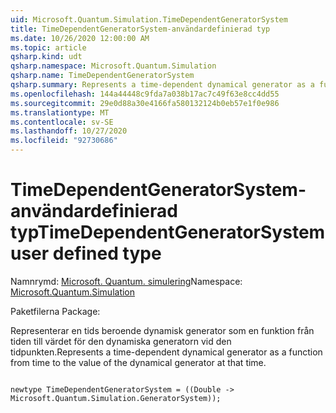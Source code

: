 ```yaml
---
uid: Microsoft.Quantum.Simulation.TimeDependentGeneratorSystem
title: TimeDependentGeneratorSystem-användardefinierad typ
ms.date: 10/26/2020 12:00:00 AM
ms.topic: article
qsharp.kind: udt
qsharp.namespace: Microsoft.Quantum.Simulation
qsharp.name: TimeDependentGeneratorSystem
qsharp.summary: Represents a time-dependent dynamical generator as a function from time to the value of the dynamical generator at that time.
ms.openlocfilehash: 144a44448c9fda7a038b17ac7c49f63e8cc4dd55
ms.sourcegitcommit: 29e0d88a30e4166fa580132124b0eb57e1f0e986
ms.translationtype: MT
ms.contentlocale: sv-SE
ms.lasthandoff: 10/27/2020
ms.locfileid: "92730686"
---
```

# <a name="timedependentgeneratorsystem-user-defined-type"></a><span data-ttu-id="a1c01-102">TimeDependentGeneratorSystem-användardefinierad typ</span><span class="sxs-lookup"><span data-stu-id="a1c01-102">TimeDependentGeneratorSystem user defined type</span></span>

<span data-ttu-id="a1c01-103">Namnrymd: [Microsoft. Quantum. simulering](xref:Microsoft.Quantum.Simulation)</span><span class="sxs-lookup"><span data-stu-id="a1c01-103">Namespace: [Microsoft.Quantum.Simulation](xref:Microsoft.Quantum.Simulation)</span></span>

<span data-ttu-id="a1c01-104">Paketfilerna [](https://nuget.org/packages/)</span><span class="sxs-lookup"><span data-stu-id="a1c01-104">Package: [](https://nuget.org/packages/)</span></span>


<span data-ttu-id="a1c01-105">Representerar en tids beroende dynamisk generator som en funktion från tiden till värdet för den dynamiska generatorn vid den tidpunkten.</span><span class="sxs-lookup"><span data-stu-id="a1c01-105">Represents a time-dependent dynamical generator as a function from time to the value of the dynamical generator at that time.</span></span>

```qsharp

newtype TimeDependentGeneratorSystem = ((Double -> Microsoft.Quantum.Simulation.GeneratorSystem));
```

